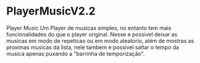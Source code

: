 # PlayerMusicV2.2
Player Music
Um Player de musicas simples, no entanto tem mais funcionalidades do que o player original.
Nesse e possivel deixar as musicas em modo de repeticao ou em modo aleatorio, além de mostras
as proximas musicas da lista, nele tambem e possivel saltar o tempo da musica apenas puxando
a "barrinha de temporização".
